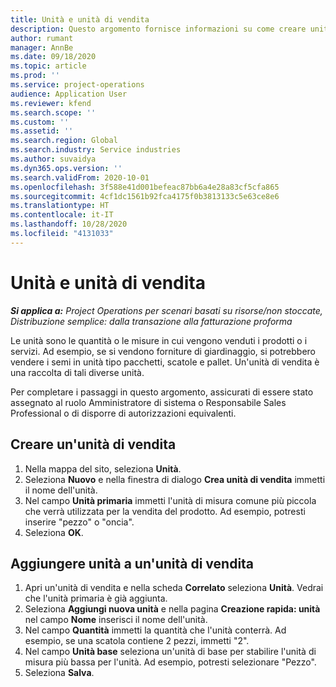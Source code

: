 ```yaml
---
title: Unità e unità di vendita
description: Questo argomento fornisce informazioni su come creare unità e unità di vendita in Dynamics 365 Project Operations.
author: rumant
manager: AnnBe
ms.date: 09/18/2020
ms.topic: article
ms.prod: ''
ms.service: project-operations
audience: Application User
ms.reviewer: kfend
ms.search.scope: ''
ms.custom: ''
ms.assetid: ''
ms.search.region: Global
ms.search.industry: Service industries
ms.author: suvaidya
ms.dyn365.ops.version: ''
ms.search.validFrom: 2020-10-01
ms.openlocfilehash: 3f588e41d001befeac87bb6a4e28a83cf5cfa865
ms.sourcegitcommit: 4cf1dc1561b92fca4175f0b3813133c5e63ce8e6
ms.translationtype: HT
ms.contentlocale: it-IT
ms.lasthandoff: 10/28/2020
ms.locfileid: "4131033"
---
```

# <a name="units-and-unit-groups"></a>Unità e unità di vendita

_**Si applica a:** Project Operations per scenari basati su risorse/non stoccate, Distribuzione semplice: dalla transazione alla fatturazione proforma_

Le unità sono le quantità o le misure in cui vengono venduti i prodotti o i servizi. Ad esempio, se si vendono forniture di giardinaggio, si potrebbero vendere i semi in unità tipo pacchetti, scatole e pallet. Un'unità di vendita è una raccolta di tali diverse unità.

Per completare i passaggi in questo argomento, assicurati di essere stato assegnato al ruolo Amministratore di sistema o Responsabile Sales Professional o di disporre di autorizzazioni equivalenti.

## <a name="create-a-unit-group"></a>Creare un'unità di vendita

1. Nella mappa del sito, seleziona **Unità**.
2. Seleziona **Nuovo** e nella finestra di dialogo **Crea unità di vendita** immetti il nome dell'unità.
3. Nel campo **Unità primaria** immetti l'unità di misura comune più piccola che verrà utilizzata per la vendita del prodotto. Ad esempio, potresti inserire "pezzo" o "oncia".
4. Seleziona **OK**.

## <a name="add-units-to-a-unit-group"></a>Aggiungere unità a un'unità di vendita

1. Apri un'unità di vendita e nella scheda **Correlato** seleziona **Unità**. Vedrai che l'unità primaria è già aggiunta.
2. Seleziona **Aggiungi nuova unità** e nella pagina **Creazione rapida: unità** nel campo **Nome** inserisci il nome dell'unità.
3. Nel campo **Quantità** immetti la quantità che l'unità conterrà. Ad esempio, se una scatola contiene 2 pezzi, immetti "2". 
4. Nel campo **Unità base** seleziona un'unità di base per stabilire l'unità di misura più bassa per l'unità. Ad esempio, potresti selezionare "Pezzo".
5. Seleziona **Salva**.
